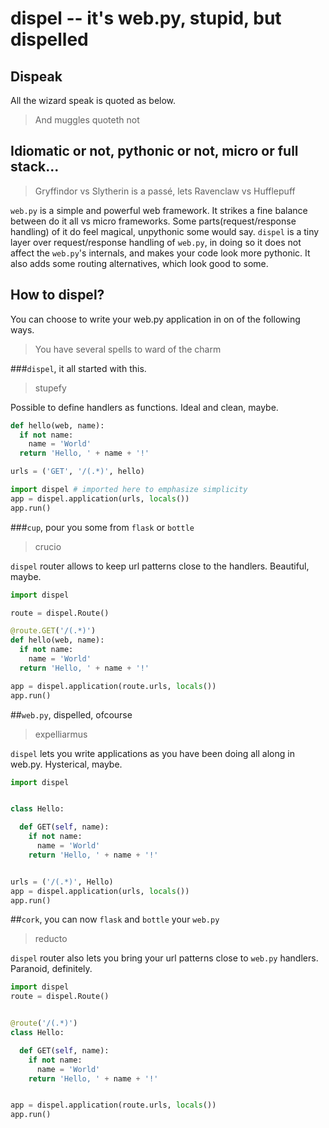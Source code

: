 dispel -- it's web.py, stupid, but dispelled
===

## Dispeak

All the wizard speak is quoted as below.

> And muggles quoteth not

## Idiomatic or not, pythonic or not, micro or full stack...

> Gryffindor vs Slytherin  is a passé, lets Ravenclaw vs Hufflepuff

`web.py` is a simple and powerful web framework. It strikes a fine balance between do it all vs micro frameworks. Some parts(request/response handling) of it do feel magical, unpythonic some would say. `dispel` is a tiny layer over request/response handling of `web.py`, in doing so it does not affect the `web.py`'s internals, and makes your code look more pythonic. It also adds some routing alternatives, which look good to some.

## How to dispel?

You can choose to write your web.py application in on of the following ways.

> You have several spells to ward of the charm

###`dispel`, it all started with this.

> stupefy

Possible to define handlers as functions. Ideal and clean, maybe.

```python
def hello(web, name):
  if not name:
    name = 'World'
  return 'Hello, ' + name + '!'

urls = ('GET', '/(.*)', hello)

import dispel # imported here to emphasize simplicity
app = dispel.application(urls, locals())
app.run()

```

###`cup`, pour you some from `flask` or `bottle`

> crucio

`dispel` router allows to keep url patterns close to the handlers. Beautiful, maybe.

```python
import dispel

route = dispel.Route()

@route.GET('/(.*)')
def hello(web, name):
  if not name:
    name = 'World'
  return 'Hello, ' + name + '!'

app = dispel.application(route.urls, locals())
app.run()
```

##`web.py`, dispelled, ofcourse

> expelliarmus

`dispel` lets you write applications as you have been doing all along in web.py. Hysterical, maybe.

```python
import dispel


class Hello:

  def GET(self, name):
    if not name:
      name = 'World'
    return 'Hello, ' + name + '!'


urls = ('/(.*)', Hello)
app = dispel.application(urls, locals())
app.run()
```

##`cork`, you can now `flask` and `bottle` your `web.py`

> reducto

`dispel` router also lets you bring your url patterns close to `web.py` handlers. Paranoid, definitely.

```python
import dispel
route = dispel.Route()


@route('/(.*)')
class Hello:

  def GET(self, name):
    if not name:
      name = 'World'
    return 'Hello, ' + name + '!'


app = dispel.application(route.urls, locals())
app.run()
```


